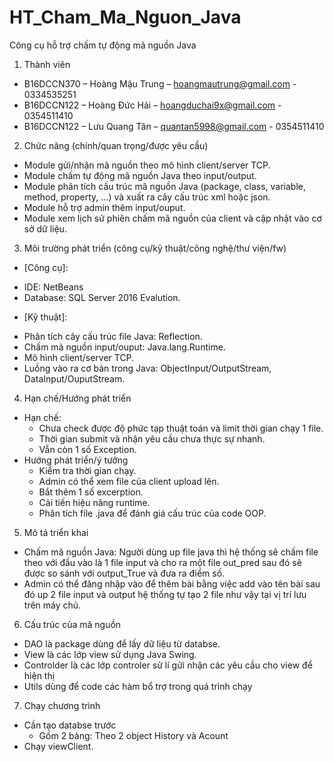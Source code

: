 # HT_Cham_Ma_Nguon_Java

Công cụ hỗ trợ chấm tự động mã nguồn Java

1. Thành viên
- B16DCCN370 – Hoàng Mậu Trung – hoangmautrung@gmail.com - 0334535251 
- B16DCCN122 – Hoàng Đức Hải – hoangduchai9x@gmail.com - 0354511410
- B16DCCN122 – Lưu Quang Tân – quantan5998@gmail.com - 0354511410
2. Chức năng (chính/quan trọng/được yêu cầu)
- Module gửi/nhận mã nguồn theo mô hình client/server TCP.
- Module chấm tự động mã nguồn Java theo input/output. 
- Module phân tích cấu trúc mã nguồn Java (package, class, variable, method, property, ...) và xuất ra cây cấu trúc xml hoặc json.
- Module hỗ trợ admin thêm input/ouput.
- Module xem lịch sử phiên chấm mã nguồn của client và cập nhật vào cơ sở dữ liệu.
3. Môi trường phát triển (công cụ/kỹ thuật/công nghệ/thư viện/fw)
- [Công cụ]: 
+ IDE: NetBeans
+ Database: SQL Server 2016 Evalution.
- [Kỹ thuật]: 
+ Phân tích cây cấu trúc file Java: Reflection.
+ Chấm mã nguồn input/ouput: Java.lang.Runtime.
+ Mô hình client/server TCP.
+ Luồng vào ra cơ bản trong Java: ObjectInput/OutputStream, DataInput/OuputStream.
4. Hạn chế/Hướng phát triển
- Hạn chế:
	+ Chưa check được độ phức tạp thuật toán và limit thời gian chạy 1 file.
	+ Thời gian submit và nhận yêu cầu chưa thực sự nhanh.
	+ Vẫn còn 1 số Exception.
- Hướng phát triển/ý tưởng
	+ Kiểm tra thời gian chạy.
	+ Admin có thể xem file của client upload lên.
	+ Bắt thêm 1 số excerption.
	+ Cải tiến hiệu năng runtime.
	+ Phân tích file .java để đánh giá cấu trúc của code OOP.

5. Mô tả triển khai
+ Chấm mã nguồn Java: Người dùng up file java thì hệ thống sẽ chấm file theo với đầu vào là 1 file input và cho ra một file out_pred sau đó sẽ được so sánh với output_True và đưa ra điểm số.
+ Admin có thể đăng nhập vào để thêm bài bằng việc add vào tên bài sau đó up 2 file input và output hệ thống tự tạo 2 file như vậy tại 
vị trí lưu trên máy chủ.

6. Cấu trúc của mã nguồn

+ DAO là package dùng để lấy dữ liệu từ databse.
+ View là các lớp view sử dụng Java Swing.
+ Controlder là các lớp controler sử lí gửi nhận các yêu cầu cho view để hiện thị
+ Utils dùng để code các hàm bổ trợ trong quá trình chạy

7. Chạy chương trình

+ Cần tạo databse trước 
	- Gồm 2 bảng: Theo 2 object History và Acount
+ Chạy viewClient.
